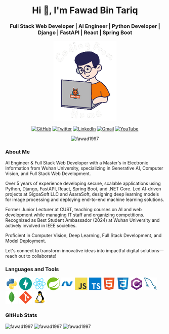 <h1 align="center">Hi 👋, I'm Fawad Bin Tariq</h1>
<h3 align="center">Full Stack Web Developer | AI Engineer | Python Developer | Django | FastAPI | React | Spring Boot</h3>

<p align="center">
  <img src="https://raw.githubusercontent.com/fawad1997/fawad1997/main/me.gif" alt="coding gif" width="200"/>
</p>

<p align="center">
  <a href="https://github.com/fawad1997"><img src="https://img.shields.io/github/followers/fawad1997?label=Follow&style=social" alt="GitHub"/></a>
  <a href="https://twitter.com/fawadbintariq"><img src="https://img.shields.io/twitter/follow/fawadbintariq?style=social" alt="Twitter"/></a>
  <a href="https://www.linkedin.com/in/fawadbintariq/"><img src="https://img.shields.io/badge/LinkedIn-0077B5?style=for-the-badge&logo=linkedin&logoColor=white" alt="LinkedIn"/></a>
  <a href="mailto:fawad.tariq@whu.edu.cn"><img src="https://img.shields.io/badge/Gmail-D14836?style=for-the-badge&logo=gmail&logoColor=white" alt="Gmail"/></a>
  <a href="https://www.youtube.com/@fawadbintariq"><img src="https://img.shields.io/badge/YouTube-FF0000?style=for-the-badge&logo=youtube&logoColor=white" alt="YouTube"/></a>
</p>

<p align="center">
  <img src="https://komarev.com/ghpvc/?username=fawad1997&label=Profile%20views&color=0e75b6&style=flat" alt="fawad1997"/>
</p>

### About Me

AI Engineer & Full Stack Web Developer with a Master's in Electronic Information from Wuhan University, specializing in Generative AI, Computer Vision, and Full Stack Web Development.

Over 5 years of experience developing secure, scalable applications using Python, Django, FastAPI, React, Spring Boot, and .NET Core. Led AI-driven projects at GigoaSoft LLC and AsaraSoft, designing deep learning models for image processing and deploying end-to-end machine learning solutions.

Former Junior Lecturer at CUST, teaching courses on AI and web development while managing IT staff and organizing competitions. Recognized as Best Student Ambassador (2024) at Wuhan University and actively involved in IEEE societies.

Proficient in Computer Vision, Deep Learning, Full Stack Development, and Model Deployment.

Let's connect to transform innovative ideas into impactful digital solutions—reach out to collaborate!

### Languages and Tools

<div align="left">
  <img src="https://raw.githubusercontent.com/devicons/devicon/master/icons/python/python-original.svg" alt="Python" width="40" height="40"/>
  <img src="https://raw.githubusercontent.com/devicons/devicon/master/icons/fastapi/fastapi-original.svg" alt="FastAPI" width="40" height="40"/>
  <img src="https://raw.githubusercontent.com/devicons/devicon/master/icons/react/react-original.svg" alt="React" width="40" height="40"/>
  <img src="https://raw.githubusercontent.com/devicons/devicon/master/icons/spring/spring-original.svg" alt="Spring Boot" width="40" height="40"/>
  <img src="https://raw.githubusercontent.com/devicons/devicon/master/icons/dot-net/dot-net-original.svg" alt=".NET Core" width="40" height="40"/>
  <img src="https://raw.githubusercontent.com/devicons/devicon/master/icons/javascript/javascript-original.svg" alt="JavaScript" width="40" height="40"/>
  <img src="https://raw.githubusercontent.com/devicons/devicon/master/icons/typescript/typescript-original.svg" alt="TypeScript" width="40" height="40"/>
  <img src="https://raw.githubusercontent.com/devicons/devicon/master/icons/html5/html5-original.svg" alt="HTML5" width="40" height="40"/>
  <img src="https://raw.githubusercontent.com/devicons/devicon/master/icons/css3/css3-original.svg" alt="CSS3" width="40" height="40"/>
  <img src="https://raw.githubusercontent.com/devicons/devicon/master/icons/csharp/csharp-original.svg" alt="C#" width="40" height="40"/>
  <img src="https://raw.githubusercontent.com/devicons/devicon/master/icons/mysql/mysql-original.svg" alt="MySQL" width="40" height="40"/>
  <img src="https://raw.githubusercontent.com/devicons/devicon/master/icons/mongodb/mongodb-original.svg" alt="MongoDB" width="40" height="40"/>
  <img src="https://raw.githubusercontent.com/devicons/devicon/master/icons/git/git-original.svg" alt="Git" width="40" height="40"/>
  <img src="https://raw.githubusercontent.com/devicons/devicon/master/icons/linux/linux-original.svg" alt="Linux" width="40" height="40"/>
</div>

### GitHub Stats

<p align="left">
  <img src="https://github-readme-stats.vercel.app/api?username=fawad1997&show_icons=true&locale=en" alt="fawad1997" />
  <img src="https://github-readme-streak-stats.herokuapp.com/?user=fawad1997" alt="fawad1997" />
  <img src="https://github-readme-stats.vercel.app/api/top-langs/?username=fawad1997&layout=compact" alt="fawad1997" />
</p>

